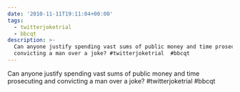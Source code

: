```yaml
---
date: '2010-11-11T19:11:04+00:00'
tags:
  - twitterjoketrial
  - bbcqt
description: >-
  Can anyone justify spending vast sums of public money and time prosecuting and
  convicting a man over a joke? #twitterjoketrial  #bbcqt
---
```

Can anyone justify spending vast sums of public money and time prosecuting and convicting a man over a joke? #twitterjoketrial  #bbcqt

